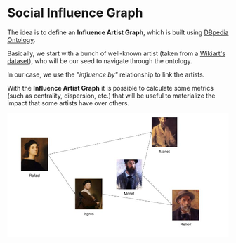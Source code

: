 # Social Influence Graph

The idea is to define an **Influence Artist Graph**, which is built using [DBpedia Ontology](https://wiki.dbpedia.org/). 

Basically, we start with a bunch of well-known artist (taken from a [Wikiart's dataset](https://www.kaggle.com/c/painter-by-numbers/data)), who will be our seed to navigate through the ontology. 

In our case, we use the *"influence by"* relationship to link the artists.

With the **Influence Artist Graph** it is possible to calculate some metrics (such as centrality, dispersion, etc.) that will be useful to materialize the impact that some artists have over others. 

![Graph-description](https://github.com/ignaciogatti/social_influence_graph/blob/master/images/Images%20description.jpg)
